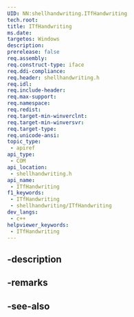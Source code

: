 ```yaml
---
UID: NN:shellhandwriting.ITfHandwriting
tech.root: 
title: ITfHandwriting
ms.date: 
targetos: Windows
description: 
prerelease: false
req.assembly: 
req.construct-type: iface
req.ddi-compliance: 
req.header: shellhandwriting.h
req.idl: 
req.include-header: 
req.max-support: 
req.namespace: 
req.redist: 
req.target-min-winverclnt: 
req.target-min-winversvr: 
req.target-type: 
req.unicode-ansi: 
topic_type:
 - apiref
api_type:
 - COM
api_location:
 - shellhandwriting.h
api_name:
 - ITfHandwriting
f1_keywords:
 - ITfHandwriting
 - shellhandwriting/ITfHandwriting
dev_langs:
 - c++
helpviewer_keywords:
 - ITfHandwriting
---
```


## -description

## -remarks

## -see-also


